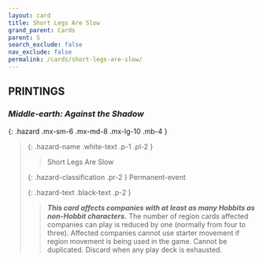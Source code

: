```yaml
---
layout: card
title: Short Legs Are Slow
grand_parent: Cards
parent: S
search_exclude: false
nav_exclude: false
permalink: /cards/short-legs-are-slow/
---
```


## PRINTINGS


### _Middle-earth: Against the Shadow_

{: .hazard .mx-sm-6 .mx-md-8 .mx-lg-10 .mb-4 }
> {: .hazard-name .white-text .p-1 .pl-2 }
> > <div class="hazard-mp"></div>
> > <div class="card-name">Short Legs Are Slow</div>
>
> {: .hazard-classification .pr-2 }
> Permanent-event
>
> {: .hazard-text .black-text .p-2 }
> > ***This card affects companies with at least as many Hobbits as non-Hobbit characters.*** The number of region cards affected companies can play is reduced by one (normally from four to three). Affected companies cannot use starter movement if region movement is being used in the game. Cannot be duplicated. Discard when any play deck is exhausted. 
>
